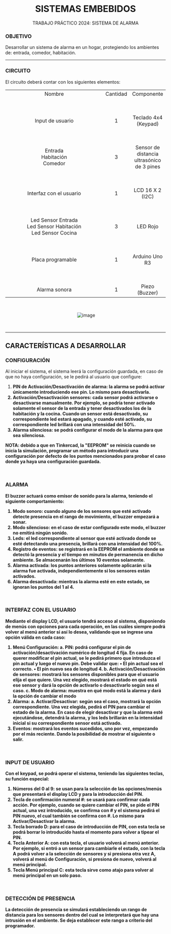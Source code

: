 <div align="center">
<h1> SISTEMAS EMBEBIDOS</h1>
</div>
<div align="center">
TRABAJO PRÁCTICO 2024: SISTEMA DE ALARMA
</div>

### OBJETIVO
Desarrollar un sistema de alarma en un hogar, protegiendo los ambientes de: entrada, comedor, habitación.

<hr>

### CIRCUITO
El circuito deberá contar con los siguientes elementos: 
<div align="center">
  <table style="width: 100%; text-align: center;">
    <tr>
      <td style="width: 33%;">Nombre</td>
      <td style="width: 33%;">Cantidad</td>
      <td style="width: 33%;">Componente</td>
    </tr>
    <tr>
      <td colspan="1" style="width: 100%; padding-top: 50px;">Input de usuario</td>
      <td colspan="1" style="width: 100%; padding-top: 50px;">1</td>
      <td colspan="1" style="width: 100%; padding-top: 50px;">Teclado 4x4 (Keypad)</td>
    </tr>
    <tr>
      <td colspan="1" style="width: 100%; padding-top: 50px;">
        Entrada <br>
        Habitación <br>
        Comedor	
      </td>
      <td colspan="1" style="width: 100%; padding-top: 50px;">3</td>
      <td colspan="1" style="width: 100%; padding-top: 50px;">Sensor de distancia ultrasónico de 3 pines</td>
    </tr>
    <tr>
      <td colspan="1" style="width: 100%; padding-top: 50px;">Interfaz con el usuario</td>
      <td colspan="1" style="width: 100%; padding-top: 50px;">1</td>
      <td colspan="1" style="width: 100%; padding-top: 50px;">LCD 16 X 2 (I2C)</td>
    </tr>
    <tr>
      <td colspan="1" style="width: 100%; padding-top: 50px;">
        Led Sensor Entrada <br>
        Led Sensor Habitación <br>
        Led Sensor Cocina	
      </td>
      <td colspan="1" style="width: 100%; padding-top: 50px;">3</td>
      <td colspan="1" style="width: 100%; padding-top: 50px;">LED Rojo</td>
    </tr>
    <tr>
      <td colspan="1" style="width: 100%; padding-top: 50px;">Placa programable</td>
      <td colspan="1" style="width: 100%; padding-top: 50px;">1</td>
      <td colspan="1" style="width: 100%; padding-top: 50px;">Arduino Uno R3</td>
    </tr>
    <tr>
      <td colspan="1" style="width: 100%; padding-top: 50px;">Alarma sonora</td>
      <td colspan="1" style="width: 100%; padding-top: 50px;">1</td>
      <td colspan="1" style="width: 100%; padding-top: 50px;">Piezo (Buzzer)</td>
    </tr>
  </table>
</div>

<br>

 <div align="center">
   
   <img>  ![image](https://github.com/AgustinGarabito/TP-SISTEMA-ALARMA/assets/131818760/2bb7817a-2ad2-46c2-9c88-e04424e842dc) </img>

</div>

<br>
<hr>

## CARACTERÍSTICAS A DESARROLLAR
### CONFIGURACIÓN
Al iniciar el sistema, el sistema leerá la configuración guardada, en caso de que no haya configuración, se le pedirá al
usuario que configure:
1.	<b> PIN de Activación/Desactivación de alarma: <b> la alarma se podrá activar únicamente introduciendo ese pin. Lo mismo para desactivarla.
2.	<b> Activación/Desactivación sensores: <b> cada sensor podrá activarse o desactivarse manualmente. Por ejemplo,
se podría tener activado solamente el sensor de la entrada y tener desactivados los de la habitación y la cocina.
Cuando un sensor está desactivado, su correspondiente led estará apagado, y cuando esté activado, su
correspondiente led brillará con una intensidad del 50%.
3.	<b> Alarma silenciosa: <b> se podrá configurar el modo de la alarma para que sea silenciosa.

NOTA: debido a que en Tinkercad, la "EEPROM" se reinicia cuando se inicia la simulación, programar un método para introducir una configuración por defecto de los puntos mencionados para probar el caso donde ya haya una configuración guardada.

<br>

### ALARMA
El buzzer actuará como emisor de sonido para la alarma, teniendo el siguiente comportamiento:
1. <b> Modo sonoro: <b> cuando alguno de los sensores que esté activado detecte presencia en el rango de movimiento, el buzzer empezará a sonar.
2. <b> Modo silencioso: <b> en el caso de estar configurado este modo, el buzzer no emitirá ningún sonido.
3. <b> Leds: <b> el led correspondiente al sensor que esté activado donde se esté detectando una presencia, brillará con una intensidad del 100%.
4. <b> Registro de eventos: <b> se registrará en la EEPROM el ambiente donde se detectó la presencia y el tiempo en minutos de permanencia en dicho ambiente. Se almacenarán los últimos 10 eventos solamente.
5. <b> Alarma activada: <b> los puntos anteriores solamente aplicarán si la alarma fue activada, independientemente si los sensores están activados.
6. <b> Alarma desactivada: <b> mientras la alarma esté en este estado, se ignoran los puntos del 1 al 4.

<br>

### INTERFAZ CON EL USUARIO
Mediante el display LCD, el usuario tendrá acceso al sistema, disponiendo de menús con opciones para cada operación, en las cuáles siempre podrá volver al menú anterior si así lo desea, validando que se ingrese una opción válida en cada caso:
1.	<b> Menú Configuración: <b>
a.	<b> PIN: <b> podrá configurar el pin de activación/desactivación numérico de longitud 4 fija. En caso de querer modificar el pin actual, se le pedirá primero que introduzca el pin actual y luego el nuevo pin. Debe validar que:
•	El pin actual sea el correcto.
•	El pin nuevo sea de longitud 4.
b.	<b> Activación/Desactivación de sensores: <b> mostrará los sensores disponibles para que el usuario elija el que quiere. Una vez elegido, mostrará el estado en qué está ese sensor y dará la opción de activarlo o desactivarlo según sea el caso.
c.	<b> Modo de alarma: <b> muestra en qué modo está la alarma y dará la opción de cambiar el modo
2.	<b> Alarma: <b>
a.	<b> Activar/Desactivar: <b> según sea el caso, mostrará la opción correspondiente. Una vez elegida, pedirá el PIN para cambiar el estado de la alarma. En caso de elegir desactivar y que la alarma esté ejecutándose, detendrá la alarma, y los leds brillarán en la intensidad inicial si su correspondiente sensor está activado. 
3.	<b> Eventos: <b> mostrará los eventos sucedidos, uno por vez, empezando por el más reciente. Dando la posibilidad de mostrar el siguiente o salir.

<br>

### INPUT DE USUARIO 
Con el keypad, se podrá operar el sistema, teniendo las siguientes teclas, su función especial: 
1.	<b> Números del 0 al 9: <b> se usan para la selección de las opciones/menús que presentará el display LCD y para la introducción del PIN. 
2.	<b> Tecla de confirmación numeral #: <b> se usará para confirmar cada acción. Por ejemplo, cuando se quiere cambiar el PIN, se pide el PIN actual, una vez introducido, se confirma con # y el sistema pedirá el PIN nuevo, el cual también se confirma con #. Lo mismo para Activar/Desactivar la alarma. 
3.	<b> Tecla borrado D: <b> para el caso de introducción de PIN, con esta tecla se podrá borrar lo introducido hasta el momento para volver a tipear el PIN. 
4.	<b> Tecla Anterior A: <b> con esta tecla, el usuario volverá al menú anterior. Por ejemplo, si entró a un sensor para cambiarle el estado, con la tecla A podrá volver a la selección de sensores y si presiona otra vez A, volverá al menú de Configuración, si presiona de nuevo, volverá al menú principal. 
5.	<b> Tecla Menú principal C: <b> esta tecla sirve como atajo para volver al menú principal en un solo paso. 

<br>

### DETECCIÓN DE PRESENCIA 
La detección de presencia se simulará estableciendo un rango de distancia para los sensores dentro del cual se interpretará que hay una intrusión en el ambiente. Se deja establecer este rango a criterio del programador.

<br>
